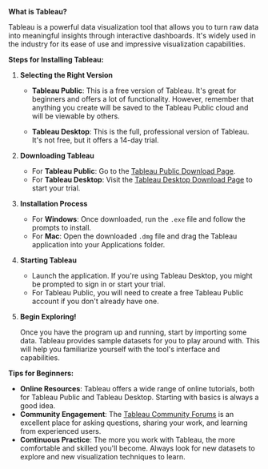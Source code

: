 <!-- # Set up Tableau -->

**What is Tableau?**

Tableau is a powerful data visualization tool that allows you to turn raw data into meaningful insights through interactive dashboards. It's widely used in the industry for its ease of use and impressive visualization capabilities.

**Steps for Installing Tableau:**

1. **Selecting the Right Version**
   - **Tableau Public**: This is a free version of Tableau. It's great for beginners and offers a lot of functionality. However, remember that anything you create will be saved to the Tableau Public cloud and will be viewable by others.
   
   - **Tableau Desktop**: This is the full, professional version of Tableau. It's not free, but it offers a 14-day trial.

2. **Downloading Tableau**
   - For **Tableau Public**: Go to the [Tableau Public Download Page](https://public.tableau.com/en-us/s/download).
   - For **Tableau Desktop**: Visit the [Tableau Desktop Download Page](https://www.tableau.com/products/desktop/download) to start your trial.
   
3. **Installation Process**
   - For **Windows**: Once downloaded, run the `.exe` file and follow the prompts to install.
   - For **Mac**: Open the downloaded `.dmg` file and drag the Tableau application into your Applications folder.

4. **Starting Tableau**
   - Launch the application. If you're using Tableau Desktop, you might be prompted to sign in or start your trial.
   - For Tableau Public, you will need to create a free Tableau Public account if you don't already have one.

5. **Begin Exploring!**

   Once you have the program up and running, start by importing some data. Tableau provides sample datasets for you to play around with. This will help you familiarize yourself with the tool's interface and capabilities.

**Tips for Beginners:**

- **Online Resources**: Tableau offers a wide range of online tutorials, both for Tableau Public and Tableau Desktop. Starting with basics is always a good idea.
- **Community Engagement**: The [Tableau Community Forums](https://community.tableau.com/) is an excellent place for asking questions, sharing your work, and learning from experienced users.
- **Continuous Practice**: The more you work with Tableau, the more comfortable and skilled you'll become. Always look for new datasets to explore and new visualization techniques to learn.